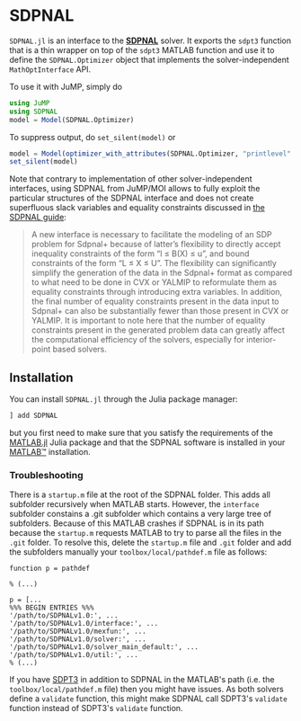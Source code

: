 # SDPNAL

`SDPNAL.jl` is an interface to the **[SDPNAL](https://blog.nus.edu.sg/mattohkc/softwares/sdpnalplus/)**
solver. It exports the `sdpt3` function that is a thin wrapper on top of the
`sdpt3` MATLAB function and use it to define the `SDPNAL.Optimizer` object that
implements the solver-independent `MathOptInterface` API.

To use it with JuMP, simply do
```julia
using JuMP
using SDPNAL
model = Model(SDPNAL.Optimizer)
```
To suppress output, do `set_silent(model)` or
```julia
model = Model(optimizer_with_attributes(SDPNAL.Optimizer, "printlevel" => 0))
set_silent(model)
```

Note that contrary to implementation of other solver-independent interfaces,
using SDPNAL from JuMP/MOI allows to fully exploit the particular structures of the SDPNAL interface
and does not create superfluous slack variables and equality constraints discussed in [the SDPNAL guide](https://arxiv.org/pdf/1710.10604.pdf):

> A new interface is necessary to facilitate the modeling of an SDP problem for Sdpnal+ because of latter’s flexibility to directly accept inequality constraints of the form “l ≤ B(X) ≤ u”,
> and bound constraints of the form “L ≤ X ≤ U”.
> The flexibility can significantly simplify the generation of the data in the Sdpnal+ format as compared
> to what need to be done in CVX or YALMIP to reformulate them as equality constraints through introducing extra variables.
> In addition, the final number of equality constraints present in the data input to Sdpnal+ can also be substantially fewer than those present in CVX or YALMIP.
> It is important to note here that the number of equality constraints present in the generated problem data can greatly affect the computational efficiency
> of the solvers, especially for interior-point based solvers.

## Installation

You can install `SDPNAL.jl` through the Julia package manager:
```julia
] add SDPNAL
```
but you first need to make sure that you satisfy the requirements of the
[MATLAB.jl](https://github.com/JuliaInterop/MATLAB.jl) Julia package and that
the SDPNAL software is installed in your
[MATLAB™](http://www.mathworks.com/products/matlab/) installation.

### Troubleshooting

There is a `startup.m` file at the root of the SDPNAL folder.
This adds all subfolder recursively when MATLAB starts.
However, the `interface` subfolder constains a .git subfolder which contains a very large tree of subfolders.
Because of this MATLAB crashes if SDPNAL is in its path because the `startup.m` requests MATLAB to try to parse all the files in the `.git` folder.
To resolve this, delete the `startup.m` file and `.git` folder and add the subfolders manually your `toolbox/local/pathdef.m` file as follows:
```
function p = pathdef

% (...)

p = [...
%%% BEGIN ENTRIES %%%
'/path/to/SDPNALv1.0:', ...
'/path/to/SDPNALv1.0/interface:', ...
'/path/to/SDPNALv1.0/mexfun:', ...
'/path/to/SDPNALv1.0/solver:', ...
'/path/to/SDPNALv1.0/solver_main_default:', ...
'/path/to/SDPNALv1.0/util:', ...
% (...)
```

If you have [SDPT3](https://github.com/jump-dev/SDPT3.jl) in addition to SDPNAL in the MATLAB's path (i.e. the `toolbox/local/pathdef.m` file) then you might have issues.
As both solvers define a `validate` function, this might make SDPNAL call SDPT3's `validate` function instead of SDPT3's `validate` function.
